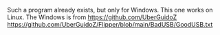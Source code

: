Such a program already exists, but only for Windows. This one works on Linux.
The Windows is from https://github.com/UberGuidoZ
https://github.com/UberGuidoZ/Flipper/blob/main/BadUSB/GoodUSB.txt
